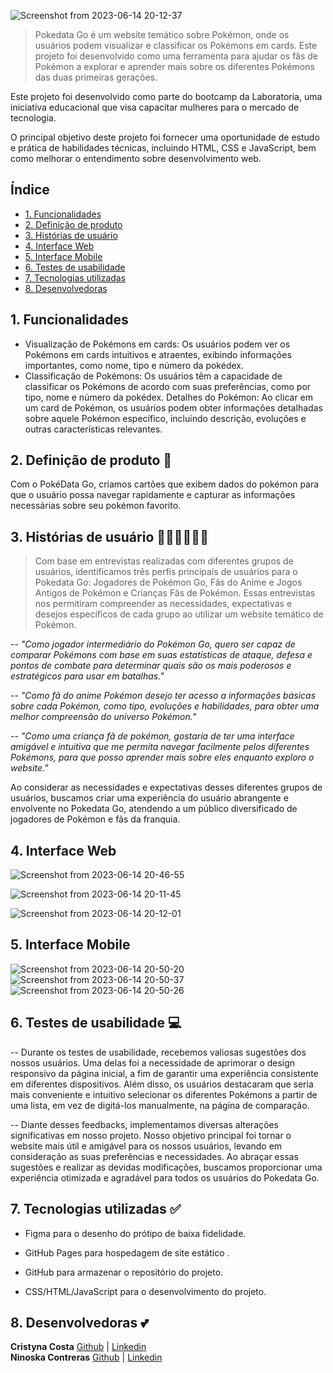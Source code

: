 ![Screenshot from 2023-06-14 20-12-37](https://github.com/CristynaBC/SAP010-card-validation/assets/72891895/55429121-d597-4967-9bb8-ab13b4f705ce)

>  Pokedata Go é um website temático sobre Pokémon, onde os usuários podem visualizar e classificar os Pokémons em cards. Este projeto foi desenvolvido como uma ferramenta para ajudar os fãs de Pokémon a explorar e aprender mais sobre os diferentes Pokémons das duas primeiras gerações.


Este projeto foi desenvolvido como parte do bootcamp da Laboratoria, uma iniciativa educacional que visa capacitar mulheres para o mercado de tecnologia. 

O principal objetivo deste projeto foi fornecer uma oportunidade de estudo e prática de habilidades técnicas, incluindo HTML, CSS e JavaScript, bem como melhorar o entendimento sobre desenvolvimento web.



## Índice

* [1. Funcionalidades ](#1-Funcionalidades)
* [2. Definição de produto](#2-Definição-de-produto)
* [3. Histórias de usuário](#3-Histórias-de-usuário)
* [4. Interface Web](#4-Interface-Web)
* [5. Interface Mobile](#5-Interface-Mobile)
* [6. Testes de usabilidade](#6-Testes-de-usabilidade)
* [7. Tecnologias utilizadas](#7-Tecnologias-utilizadas)
* [8. Desenvolvedoras](#8-Desenvolvedoras)



## 1. Funcionalidades

- Visualização de Pokémons em cards: Os usuários podem ver os Pokémons em cards intuitivos e atraentes, exibindo informações importantes, como nome, tipo e número da pokédex.
- Classificação de Pokémons: Os usuários têm a capacidade de classificar os Pokémons de acordo com suas preferências, como por tipo, nome e número da pokédex.
Detalhes do Pokémon: Ao clicar em um card de Pokémon, os usuários podem obter informações detalhadas sobre aquele Pokémon específico, incluindo descrição, evoluções e outras características relevantes.



## 2. Definição de produto 📝

Com o PokéData Go, criamos cartões que exibem dados do pokémon para que o usuário possa navegar rapidamente e capturar as informações necessárias sobre seu pokémon favorito.



## 3. Histórias de usuário 🙋‍♀️🙋‍♂️🙋‍♀️

> Com base em entrevistas realizadas com diferentes grupos de usuários, identificamos três perfis principais de usuários para o Pokedata Go: Jogadores de Pokémon Go, Fãs do Anime e Jogos Antigos de Pokémon e Crianças Fãs de Pokémon. Essas entrevistas nos permitiram compreender as necessidades, expectativas e desejos específicos de cada grupo ao utilizar um website temático de Pokémon.

-- *"Como jogador intermediário do Pokémon Go, quero ser capaz de comparar Pokémons com base em suas estatísticas de ataque, defesa e pontos de combate para determinar quais são os mais poderosos e estratégicos para usar em batalhas."*


-- *"Como fã do anime Pokémon desejo ter acesso a informações básicas sobre cada Pokémon, como tipo, evoluções e habilidades, para obter uma melhor compreensão do universo Pokémon."*


-- *"Como uma criança fã de pokémon, gostaría de ter uma interface amigável e intuitiva que me permita navegar facilmente pelos diferentes Pokémons, para que posso aprender mais sobre eles enquanto exploro o website."*

Ao considerar as necessidades e expectativas desses diferentes grupos de usuários, buscamos criar uma experiência do usuário abrangente e envolvente no Pokedata Go, atendendo a um público diversificado de jogadores de Pokémon e fãs da franquia.
    

## 4. Interface Web 

![Screenshot from 2023-06-14 20-46-55](https://github.com/CristynaBC/SAP010-card-validation/assets/72891895/f53ece87-b608-431c-a52b-57a6ecaa093d)

![Screenshot from 2023-06-14 20-11-45](https://github.com/CristynaBC/SAP010-card-validation/assets/72891895/f92d0bab-ed69-4ae1-b593-947d42ef95af)

![Screenshot from 2023-06-14 20-12-01](https://github.com/CristynaBC/SAP010-card-validation/assets/72891895/f14fbf6f-de1e-49bf-ac90-749624672b43)


## 5. Interface Mobile 
![Screenshot from 2023-06-14 20-50-20](https://github.com/CristynaBC/SAP010-card-validation/assets/72891895/821723ad-81df-4cc1-9815-b4679b3816e3) ![Screenshot from 2023-06-14 20-50-37](https://github.com/CristynaBC/SAP010-card-validation/assets/72891895/06dc649a-c121-4510-be18-b3b08bde864e) ![Screenshot from 2023-06-14 20-50-26](https://github.com/CristynaBC/SAP010-card-validation/assets/72891895/4f9b112f-747e-4eaa-98ae-7deb034bd7b2)


## 6. Testes de usabilidade  💻

--  Durante os testes de usabilidade, recebemos valiosas sugestões dos nossos usuários. Uma delas foi a necessidade de aprimorar o design responsivo da página inicial, a fim de garantir uma experiência consistente em diferentes dispositivos. Além disso, os usuários destacaram que seria mais conveniente e intuitivo selecionar os diferentes Pokémons a partir de uma lista, em vez de digitá-los manualmente, na página de comparação.

-- Diante desses feedbacks, implementamos diversas alterações significativas em nosso projeto. Nosso objetivo principal foi tornar o website mais útil e amigável para os nossos usuários, levando em consideração as suas preferências e necessidades. Ao abraçar essas sugestões e realizar as devidas modificações, buscamos proporcionar uma experiência otimizada e agradável para todos os usuários do Pokedata Go.

  

## 7. Tecnologias utilizadas ✅

- Figma para o desenho do prótipo de baixa fidelidade.

- GitHub Pages para hospedagem de site estático .

- GitHub para armazenar o repositório do projeto.

- CSS/HTML/JavaScript para o desenvolvimento do projeto.


## 8. Desenvolvedoras 💕

<strong>Cristyna Costa</strong> <a href="https://github.com/CristynaBC">Github</a> | <a href="https://www.linkedin.com/in/cristyna-becker-costa-a36477178/">Linkedin</a> <br>
<strong>Ninoska Contreras</strong> <a href="https://github.com/NiEl0503">Github</a> | <a href="https://www.linkedin.com/in/ninoska-contreras-86b075129/">Linkedin</a>
